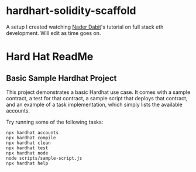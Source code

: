 # hardhart-solidity-scaffold

A setup I created watching [Nader Dabit](https://github.com/dabit3)'s tutorial on full stack eth development.  Will edit as time goes on.
# Hard Hat ReadMe
## Basic Sample Hardhat Project

This project demonstrates a basic Hardhat use case. It comes with a sample contract, a test for that contract, a sample script that deploys that contract, and an example of a task implementation, which simply lists the available accounts.

Try running some of the following tasks:

```shell
npx hardhat accounts
npx hardhat compile
npx hardhat clean
npx hardhat test
npx hardhat node
node scripts/sample-script.js
npx hardhat help
```
